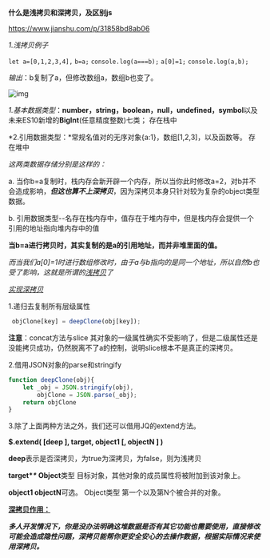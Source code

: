 **什么是浅拷贝和深拷贝，及区别js**

https://www.jianshu.com/p/31858bd8ab06

*1.浅拷贝例子*

`let a=[0,1,2,3,4],`
`b=a;`
`console.log(a===b);`
`a[0]=1;`
`console.log(a,b);`

*输出*：b复制了a，但修改数组a，数组b也变了。

![img](https://upload-images.jianshu.io/upload_images/5437343-50ee10060c002d4f.png?imageMogr2/auto-orient/strip|imageView2/2/w/397)

*1.基本数据类型*：**number，string，boolean，null，undefined，symbol**以及未来ES10新增的**BigInt**(任意精度整数)七类；   存在栈中

*2.引用数据类型：*常规名值对的无序对象{a:1}，数组[1,2,3]，以及函数等。            存在堆中

*这两类数据存储分别是这样的：*



a.   当你b=a复制时，栈内存会新开辟一个内存，所以当你此时修改a=2，对b并不会造成影响，***但这也算不上深拷贝***，因为深拷贝本身只针对较为复杂的object类型数据。

b.   引用数据类型--名存在栈内存中，值存在于堆内存中，但是栈内存会提供一个引用的地址指向堆内存中的值

**当b=a进行拷贝时，其实复制的是a的引用地址，而并非堆里面的值。**

**而当我们a[0]=1时进行数组修改时，由于a与b指向的是同一个地址，所以自然b也受了影响，这就是所谓的*<u>浅拷贝</u>*了**

*<u>实现深拷贝</u>*

1.递归去复制所有层级属性

```js
 objClone[key] = deepClone(obj[key]);
```

**注意**：concat方法与slice      其对象的一级属性确实不受影响了，但是二级属性还是没能拷贝成功，仍然脱离不了a的控制，说明slice根本不是真正的深拷贝。

2.借用JSON对象的parse和stringify

```js
function deepClone(obj){
    let _obj = JSON.stringify(obj),
        objClone = JSON.parse(_obj);
    return objClone
}    
```

3.除了上面两种方法之外，我们还可以借用JQ的extend方法。

**$.extend( [deep ], target, object1 [, objectN ] )**

**deep**表示是否深拷贝，为true为深拷贝，为false，则为浅拷贝

**target\**\** Object**类型 目标对象，其他对象的成员属性将被附加到该对象上。

**object1  objectN**可选。 Object类型 第一个以及第N个被合并的对象。

<u>**深拷贝作用：**</u>

​         ***多人开发情况下，你是没办法明确这堆数据是否有其它功能也需要使用，直接修改可能会造成隐性问题，深拷贝能帮你更安全安心的去操作数据，根据实际情况来使用深拷贝。***

